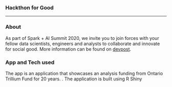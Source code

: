 ### Hackthon for Good
***

### About
As part of Spark + AI Summit 2020, we invite you to join forces with your fellow data scientists, engineers and analysts to collaborate and innovate for social good. More information can be found on [devpost](https://data-teams-unite.devpost.com).

### App and Tech used
The app is an application that showcases an analysis funding from Ontario Trillium Fund for 20 years. .  The application is built using R Shiny